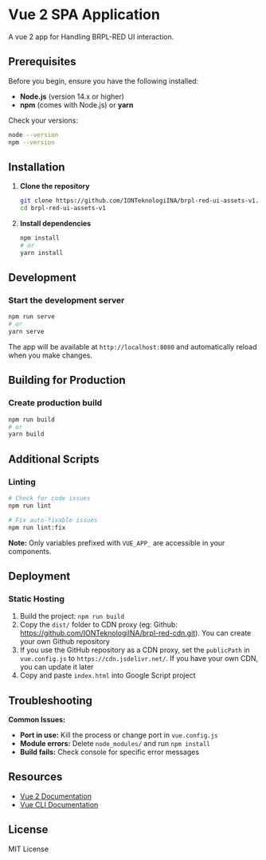 # Vue 2 SPA Application

A vue 2 app for Handling BRPL-RED UI interaction.

## Prerequisites

Before you begin, ensure you have the following installed:

- **Node.js** (version 14.x or higher)
- **npm** (comes with Node.js) or **yarn**

Check your versions:
```bash
node --version
npm --version
```

## Installation

1. **Clone the repository**
   ```bash
   git clone https://github.com/IONTeknologiINA/brpl-red-ui-assets-v1.git
   cd brpl-red-ui-assets-v1
   ```

2. **Install dependencies**
   ```bash
   npm install
   # or
   yarn install
   ```

## Development

### Start the development server

```bash
npm run serve
# or
yarn serve
```

The app will be available at `http://localhost:8080` and automatically reload when you make changes.

## Building for Production

### Create production build

```bash
npm run build
# or
yarn build
```

## Additional Scripts

### Linting

```bash
# Check for code issues
npm run lint

# Fix auto-fixable issues
npm run lint:fix
```

**Note:** Only variables prefixed with `VUE_APP_` are accessible in your components.

## Deployment

### Static Hosting

1. Build the project: `npm run build`
2. Copy the `dist/` folder to CDN proxy (eg: Github: https://github.com/IONTeknologiINA/brpl-red-cdn.git). You can create your own Github repository
3. If you use the GitHub repository as a CDN proxy, set the `publicPath` in `vue.config.js` to `https://cdn.jsdelivr.net/`. If you have your own CDN, you can update it later
4. Copy and paste `index.html` into Google Script project

## Troubleshooting

**Common Issues:**

- **Port in use:** Kill the process or change port in `vue.config.js`
- **Module errors:** Delete `node_modules/` and run `npm install`
- **Build fails:** Check console for specific error messages

## Resources

- [Vue 2 Documentation](https://vuejs.org/v2/guide/)
- [Vue CLI Documentation](https://cli.vuejs.org/)

## License

MIT License

